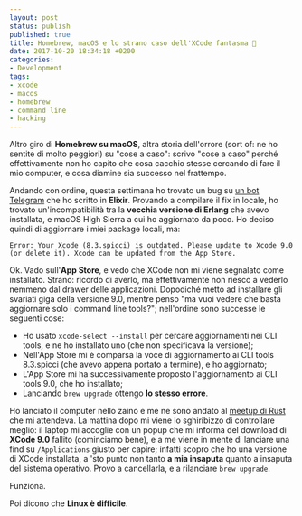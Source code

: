 ```yaml
---
layout: post
status: publish
published: true
title: Homebrew, macOS e lo strano caso dell'XCode fantasma 👻
date: 2017-10-20 18:34:18 +0200
categories:
- Development
tags:
- xcode
- macos
- homebrew
- command line
- hacking
---
```


Altro giro di **Homebrew su macOS**, altra storia dell'orrore (sort of: ne ho sentite di molto peggiori) su "cose a caso": scrivo "cose a caso" perché effettivamente non ho capito che cosa cacchio stesse cercando di fare il mio computer, e cosa diamine sia successo nel frattempo.

Andando con ordine, questa settimana ho trovato un bug su [un bot Telegram](https://github.com/dottorblaster/vaporbot) che ho scritto in **Elixir**. Provando a compilare il fix in locale, ho trovato un'incompatibilità tra la **vecchia versione di Erlang** che avevo installata, e macOS High Sierra a cui ho aggiornato da poco. Ho deciso quindi di aggiornare i miei package locali, ma:

```
Error: Your Xcode (8.3.spicci) is outdated. Please update to Xcode 9.0 (or delete it). Xcode can be updated from the App Store.
```

Ok. Vado sull'**App Store**, e vedo che XCode non mi viene segnalato come installato. Strano: ricordo di averlo, ma effettivamente non riesco a vederlo nemmeno dal drawer delle applicazioni. Dopodiché metto ad installare gli svariati giga della versione 9.0, mentre penso "ma vuoi vedere che basta aggiornare solo i command line tools?"; nell'ordine sono successe le seguenti cose:

- Ho usato `xcode-select --install` per cercare aggiornamenti nei CLI tools, e ne ho installato uno (che non specificava la versione);
- Nell'App Store mi è comparsa la voce di aggiornamento ai CLI tools 8.3.spicci (che avevo appena portato a termine), e ho aggiornato;
- L'App Store mi ha successivamente proposto l'aggiornamento ai CLI tools 9.0, che ho installato;
- Lanciando `brew upgrade` ottengo **lo stesso errore**.

Ho lanciato il computer nello zaino e me ne sono andato al [meetup di Rust](https://www.meetup.com/it-IT/Rust-Roma/) che mi attendeva. La mattina dopo mi viene lo sghiribizzo di controllare meglio: il laptop mi accoglie con un popup che mi informa del download di **XCode 9.0** fallito (cominciamo bene), e a me viene in mente di lanciare una find su `/Applications` giusto per capire; infatti scopro che ho una versione di XCode installata, a 'sto punto non tanto **a mia insaputa** quanto a insaputa del sistema operativo. Provo a cancellarla, e a rilanciare `brew upgrade`.

Funziona.

Poi dicono che **Linux è difficile**.
